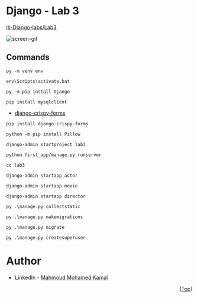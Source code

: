 # Django - Lab 3
[iti-Django-labs/Lab3](https://github.com/MahmoudFierro98/iti-Django-labs/tree/main/Lab3)

![screen-gif](./Django-Lab3.gif)

## Commands
```
py -m venv env
```
```
env\Scripts\activate.bat
```
```
py -m pip install Django
```
```
pip install mysqlclient
```
- [django-crispy-forms](https://simpleisbetterthancomplex.com/tutorial/2018/08/13/how-to-use-bootstrap-4-forms-with-django.html)
```
pip install django-crispy-forms
```
```
python -m pip install Pillow
```
```
django-admin startproject lab3
```
```
python first_app/manage.py runserver
```
```
cd lab3
```
```
django-admin startapp actor
```
```
django-admin startapp movie
```
```
django-admin startapp director
```
```
py .\manage.py collectstatic
```
```
py .\manage.py makemigrations
```
```
py .\manage.py migrate
```
```
py .\manage.py createsuperuser
```

# Author
* LinkedIn - [Mahmoud Mohamed Kamal](https://www.linkedin.com/in/mahmoudfierro98)

<p align="right">(<a href="#top">Top</a>)</p>
